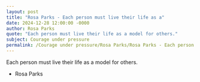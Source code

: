 ```yaml
---
layout: post
title: "Rosa Parks - Each person must live their life as a"
date: 2024-12-28 12:00:00 -0000
author: Rosa Parks
quote: "Each person must live their life as a model for others."
subject: Courage under pressure
permalink: /Courage under pressure/Rosa Parks/Rosa Parks - Each person must live their life as a
---
```


Each person must live their life as a model for others.

- Rosa Parks
